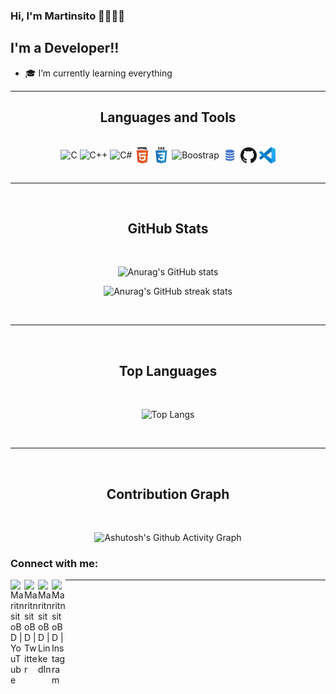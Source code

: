 ### Hi, I'm Martinsito 👨🏽‍💻👋

## I'm a Developer!!

- 🎓 I’m currently learning everything
---
<h2 align="center">Languages and Tools</h2>
<div style="display: inline_block" align="center"><br>
    <img align="center" alt="C" width="26px" src="https://raw.githubusercontent.com/jmnote/z-icons/master/svg/c.svg" />
    <img align="center" alt="C++" width="26px" src="https://raw.githubusercontent.com/jmnote/z-icons/master/svg/cpp.svg" />
    <img align="center" alt="C#" width="26px" src="https://raw.githubusercontent.com/jmnote/z-icons/master/svg/csharp.svg" />
    <img align="center" alt="HTML5" width="26px" src="https://raw.githubusercontent.com/github/explore/80688e429a7d4ef2fca1e82350fe8e3517d3494d/topics/html/html.png" />
    <img align="center" alt="CSS3" width="26px" src="https://raw.githubusercontent.com/github/explore/80688e429a7d4ef2fca1e82350fe8e3517d3494d/topics/css/css.png" />
    <img align="center" alt="Boostrap" width="26px" src="https://raw.githubusercontent.com/jmnote/z-icons/master/svg/bootstrap.svg" />
    <img align="center" alt="SQL" width="26px" src="https://raw.githubusercontent.com/github/explore/80688e429a7d4ef2fca1e82350fe8e3517d3494d/topics/sql/sql.png" />
    <img align="center" alt="GitHub" width="26px" src="https://raw.githubusercontent.com/github/explore/78df643247d429f6cc873026c0622819ad797942/topics/github/github.png" />
    <img align="center" alt="Visual Studio Code" width="26px" src="https://raw.githubusercontent.com/github/explore/80688e429a7d4ef2fca1e82350fe8e3517d3494d/topics/visual-studio-code/visual-studio-code.png" />
</div>
<br>
 
 ---
<br>

<h2 align="center">GitHub Stats</h2>
<div align="center">

<br>

![Anurag's GitHub stats](https://github-readme-stats.vercel.app/api?username=MartinsitoBritoDiaz&theme=algolia&show_icons=true)


![Anurag's GitHub streak stats](https://github-readme-streak-stats.herokuapp.com/?user=MartinsitoBritoDiaz&theme=algolia&show_icons=true)

</div>

<br>

---

<br>

<h2 align="center">Top Languages</h2>
<div align="center">

<br>

![Top Langs](https://github-readme-stats.vercel.app/api/top-langs/?username=MartinsitoBritoDiaz&theme=algolia&langs_count=8)

</div>

<br>

---

<br>

<h2 align="center">Contribution Graph</h2>
<div align="center">

 <br>

![Ashutosh's Github Activity Graph](https://activity-graph.herokuapp.com/graph?username=MartinsitoBritoDiaz&theme=react-dark)

</div>

### Connect with me:

[<img align="left" alt="MaritnsitoBD | YouTube" width="22px" src="https://cdn.jsdelivr.net/npm/simple-icons@v3/icons/youtube.svg" />][youtube]
[<img align="left" alt="MaritnsitoBD | Twitter" width="22px" src="https://cdn.jsdelivr.net/npm/simple-icons@v3/icons/twitter.svg" />][twitter]
[<img align="left" alt="MaritnsitoBD | LinkedIn" width="22px" src="https://cdn.jsdelivr.net/npm/simple-icons@v3/icons/linkedin.svg" />][linkedin]
[<img align="left" alt="MaritnsitoBD | Instagram" width="22px" src="https://cdn.jsdelivr.net/npm/simple-icons@v3/icons/instagram.svg" />][instagram]

---

[twitter]: https://twitter.com/martinbd09
[youtube]: https://www.youtube.com/channel/UCw9i37_jIH09xYRGKUNrUXg
[instagram]: https://www.instagram.com/martinbd09/
[linkedin]: https://www.linkedin.com/in/martinsito-brito-diaz-ab4a48213/